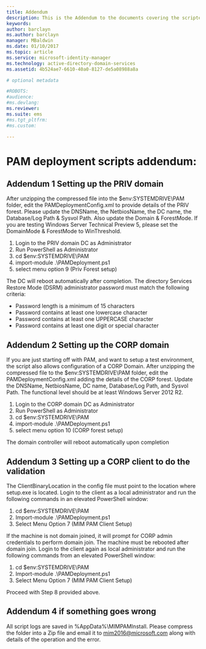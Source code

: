 ```yaml
---
title: Addendum
description: This is the Addendum to the documents covering the scripted deployment of PAM. It covers configuring the PRIV and CORP domains as well as a setting up a client to do the validation and information for how to request assistance.
keywords:
author: barclayn
ms.author: barclayn
manager: MBaldwin
ms.date: 01/10/2017
ms.topic: article
ms.service: microsoft-identity-manager
ms.technology: active-directory-domain-services
ms.assetid: 4b524ae7-6610-40a0-8127-de5a08988a8a

# optional metadata

#ROBOTS:
#audience:
#ms.devlang:
ms.reviewer:
ms.suite: ems
#ms.tgt_pltfrm:
#ms.custom:

---
```

# PAM deployment scripts addendum:

## Addendum 1 Setting up the PRIV domain

After unzipping the compressed file into the $env:SYSTEMDRIVE\PAM folder, edit the PAMDeploymentConfig.xml to provide details of the PRIV forest. Please update the DNSName, the NetbiosName, the DC name, the Database/Log Path & Sysvol Path. Also update the Domain & ForestMode. If you are testing Windows Server Technical Preview 5, please set the DomainMode & ForestMode to WinThreshold.

1. Login to the PRIV domain DC as Administrator
2. Run PowerShell as Administrator
3. cd $env:SYSTEMDRIVE\PAM
4. import-module .\PAMDeployment.ps1
5. select menu option 9 (Priv Forest setup)


The DC will reboot automatically after completion. The directory Services Restore Mode (DSRM) administrator password must match the following criteria:

  * Password length is a minimum of 15 characters
  * Password contains at least one lowercase character
  * Password contains at least one UPPERCASE character
  * Password contains at least one digit or special character

## Addendum 2 Setting up the CORP domain

If you are just starting off with PAM, and want to setup a test environment, the script also allows configuration of a CORP Domain. After unzipping the compressed file to the $env:SYSTEMDRIVE\PAM folder, edit the PAMDeploymentConfig.xml adding the details of the CORP forest. Update the DNSName, NetbiosName, DC name, Database/Log Path, and Sysvol Path. The functional level should be at least Windows Server 2012 R2.

1. Login to the CORP domain DC as Administrator
2. Run PowerShell as Administrator
3. cd $env:SYSTEMDRIVE\PAM
4. import-module .\PAMDeployment.ps1
5. select menu option 10 (CORP forest setup)

The domain controller will reboot automatically upon completion

## Addendum 3 Setting up a CORP client to do the validation

The ClientBinaryLocation in the config file must point to the location where setup.exe is located.
Login to the client as a local administrator and run the following commands in an elevated PowerShell window:

1. cd $env:SYSTEMDRIVE\PAM
2. Import-module .\PAMDeployment.ps1
3. Select Menu Option 7 (MIM PAM Client Setup)


If the machine is not domain joined, it will prompt for CORP admin credentials to perform domain join. The machine must be rebooted after domain join. Login to the client again as local administrator and run the following commands from an elevated PowerShell window:

1. cd $env:SYSTEMDRIVE\PAM
2. Import-module .\PAMDeployment.ps1
3. Select Menu Option 7 (MIM PAM Client Setup)

Proceed with Step 8 provided above.

## Addendum 4 if something goes wrong

All script logs are saved in %AppData%\MIMPAMInstall. Please compress the folder into a Zip file and email it to [mim2016@microsoft.com](mailto:mim2016@microsoft.com) along with details of the operation and the error.
